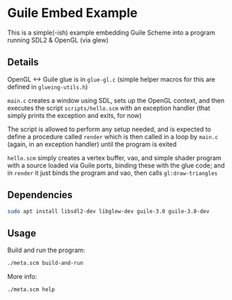 # Guile Embed Example

This is a simple(-ish) example embedding Guile Scheme into a program running SDL2 & OpenGL (via glew)

## Details
OpenGL <-> Guile glue is in `glue-gl.c` (simple helper macros for this are defined in `glueing-utils.h`)

`main.c` creates a window using SDL, sets up the OpenGL context, and then executes the script `scripts/hello.scm` with an exception handler (that simply prints the exception and exits, for now)

The script is allowed to perform any setup needed, and is expected to define a procedure called `render` which is then called in a loop by `main.c` (again, in an exception handler) until the program is exited

`hello.scm` simply creates a vertex buffer, vao, and simple shader program with a source loaded via Guile ports, binding these with the glue code; and in `render` it just binds the program and vao, then calls `gl:draw-triangles`

## Dependencies
```sh
sudo apt install libsdl2-dev libglew-dev guile-3.0 guile-3.0-dev
```

## Usage
Build and run the program:
```sh
./meta.scm build-and-run
```
More info:
```sh
./meta.scm help
```